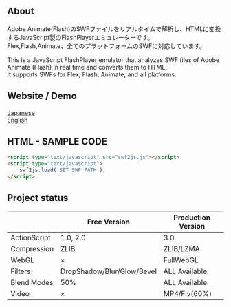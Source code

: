 ## About
Adobe Animate(Flash)のSWFファイルをリアルタイムで解析し、HTMLに変換するJavaScript製のFlashPlayerエミュレーターです。  
Flex,Flash,Animate、全てのプラットフォームのSWFに対応しています。

This is a JavaScript FlashPlayer emulator that analyzes SWF files of Adobe Animate (Flash) in real time and converts them to HTML.  
It supports SWFs for Flex, Flash, Animate, and all platforms.

## Website / Demo
[Japanese](https://swf2js.com)    
[English](https://swf2js.com/en/)   

## HTML - SAMPLE CODE
```html
<script type="text/javascript" src="swf2js.js"></script>
<script type="text/javascript">
    swf2js.load('SET SWF PATH');
</script>  
```

## Project status
| | Free Version | Production Version |
| --- | --- | --- |
| ActionScript | 1.0, 2.0 | 3.0 |
| Compression | ZLIB | ZLIB/LZMA |
| WebGL | × | FullWebGL |
| Filters | DropShadow/Blur/Glow/Bevel | ALL Available. |
| Blend Modes | 50% | ALL Available. |
| Video | × | MP4/Flv(60%) |
